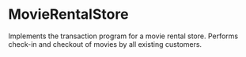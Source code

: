 # MovieRentalStore
Implements the transaction program for a movie rental store. Performs check-in and checkout of movies by all existing customers.
